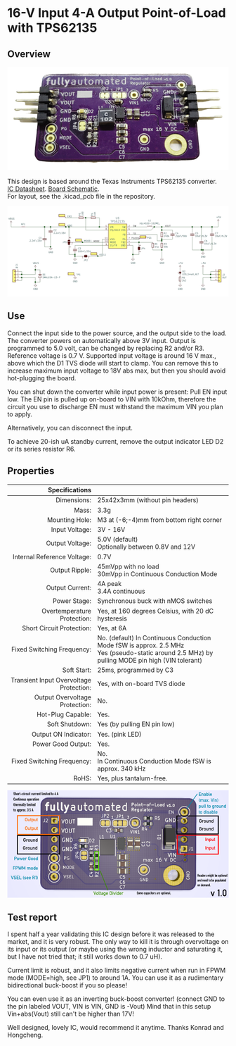 # 16-V Input 4-A Output Point-of-Load with TPS62135

## Overview

![](/5vpol-board.png "Photo of the Fully Automated 17-V PoL")

This design is based around the Texas Instruments TPS62135 converter.  
[IC Datasheet](/tps62135.pdf). [Board Schematic](/5vpol_color.pdf).  
For layout, see the .kicad_pcb file in the repository.

![](/schematic.png "Schematic of the board.")

## Use

Connect the input side to the power source, and the output side to the load. The converter powers on automatically above 3V input. Output is programmed to 5.0 volt, can be changed by replacing R2 and/or R3. Reference voltage is 0.7 V. Supported input voltage is around 16 V max., above which the D1 TVS diode will start to clamp. You can remove this to increase maximum input voltage to 18V abs max, but then you should avoid hot-plugging the board.

You can shut down the converter while input power is present: Pull EN input low. The EN pin is pulled up on-board to VIN with 10kOhm, therefore the circuit you use to discharge EN must withstand the maximum VIN you plan to apply.

Alternatively, you can disconnect the input.

To achieve 20-ish uA standby current, remove the output indicator LED D2 or its series resistor R6.

## Properties

|                          Specifications |                                                                    |
|----------------------------------------:|--------------------------------------------------------------------|
|                             Dimensions: | 25x42x3mm (without pin headers)                                    |
|                                   Mass: | 3.3g                                                               |
|                          Mounting Hole: | M3 at (-6;-4)mm from bottom right corner                           |
|                          Input Voltage: | 3V - 16V                                                           |
|                         Output Voltage: | 5.0V (default)<br>Optionally between 0.8V and 12V                  |
|             Internal Reference Voltage: | 0.7V                                                               |
|                          Output Ripple: | 45mVpp with no load<br>30mVpp in Continuous Conduction Mode        |
|                         Output Current: | 4A peak<br>3.4A continuous                                         |
|                            Power Stage: | Synchronous buck with nMOS switches                                |
|             Overtemperature Protection: | Yes, at 160 degrees Celsius, with 20 dC hysteresis                 |
|               Short Circuit Protection: | Yes, at 6A                                                         |
|              Fixed Switching Frequency: | No. (default) In Continuous Conduction Mode fSW is approx. 2.5 MHz <br> Yes (pseudo-static around 2.5 MHz) by pulling MODE pin high (VIN tolerant) |
|                             Soft Start: | 25ms, programmed by C3                                             |
| Transient Input Overvoltage Protection: | Yes, with on-board TVS diode                                       |
|          Output Overvoltage Protection: | No.                                                                |
|                       Hot-Plug Capable: | Yes.                                                               |
|                          Soft Shutdown: | Yes (by pulling EN pin low)                                        |
|                    Output ON Indicator: | Yes. (pink LED)                                                    |
|                      Power Good Output: | Yes.                                                               |
|              Fixed Switching Frequency: | No. <br>In Continuous Conduction Mode fSW is approx. 340 kHz       |
|                                   RoHS: | Yes, plus tantalum-free.                                           |

![](/render.png "Render of the board with pins labeled")

## Test report

I spent half a year validating this IC design before it was released to the market, and it is very robust. The only way to kill it is through overvoltage on its input or its output (or maybe using the wrong inductor and saturating it, but I have not tried that; it still works down to 0.7 uH).

Current limit is robust, and it also limits negative current when run in FPWM mode (MODE=high, see JP1) to around 1A. You can use it as a rudimentary bidirectional buck-boost if you so please!

You can even use it as an inverting buck-boost converter! (connect GND to the pin labeled VOUT, VIN is VIN, GND is -Vout) Mind that in this setup Vin+abs(Vout) still can't be higher than 17V!

Well designed, lovely IC, would recommend it anytime. Thanks Konrad and Hongcheng.
